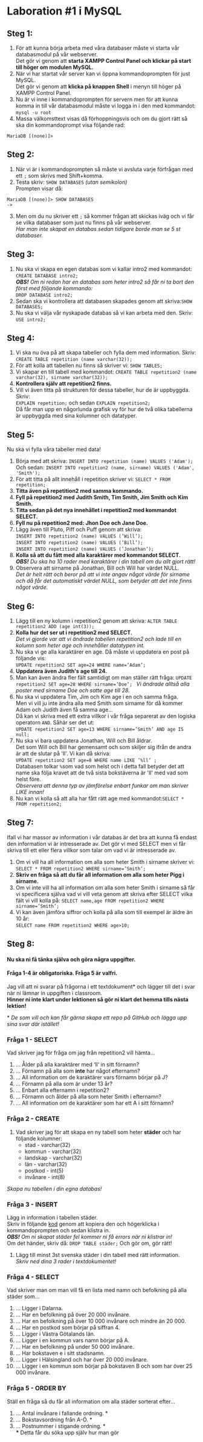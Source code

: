 # Laboration #1 i MySQL

## Steg 1:
1. För att kunna börja arbeta med våra databaser måste vi starta vår databasmodul på vår webserver. <br>
Det gör vi genom att **starta XAMPP Control Panel och klickar på start till höger om modulen MySQL.** 
2. När vi har startat vår server kan vi öppna kommandoprompten för just MySQL. <br>
Det gör vi genom att **klicka på knappen Shell** i menyn till höger på XAMPP Control Panel.
3. Nu är vi inne i kommandoprompten för servern men för att kunna komma in till vår databasmodul måste vi logga in i den med kommandot:<br> 
``` mysql -u root ```
4. Massa välkomsttext visas då förhoppningsvis och om du gjort rätt så ska din kommandoprompt visa följande rad: <br>
``` 
MariaDB [(none)]> 
```


## Steg 2:
1. När vi är i kommandoprompten så måste vi avsluta varje förfrågan med ett ```;``` som skrivs med Shift+komma.
2. Testa skriv:
``` SHOW DATABASES ``` *(utan semikolon)* <br>
Prompten visar då: <br>
``` 
MariaDB [(none)]> SHOW DATABASES
->             
```
3. Men om du nu skriver ett ```;``` så kommer frågan att skickas iväg och vi får se vilka databaser som just nu finns på vår webserver.<br>
*Har man inte skapat en databas sedan tidigare borde man se 5 st databaser.*



## Steg 3:
1. Nu ska vi skapa en egen databas som vi kallar intro2 med kommandot: ```CREATE DATABASE intro2;``` <br>
***OBS!** Om ni redan har en databas som heter intro2 så får ni ta bort den först med följande kommando:* <br>
```DROP DATABASE intro2;```
2. Sedan ska vi kontrollera att databasen skapades genom att skriva:```SHOW DATABASES;```
3. Nu ska vi välja vår nyskapade databas så vi kan arbeta med den. Skriv: ```USE intro2;```



## Steg 4:
1. Vi ska nu öva på att skapa tabeller och fylla dem med information. Skriv:
```CREATE TABLE repetition (name varchar(32));```
2. För att kolla att tabellen nu finns så skriver vi:
```SHOW TABLES;```
3. Vi skapar en till tabell med kommandot:
```CREATE TABLE repetition2 (name varchar(32), sirname varchar(32));```
4. **Kontrollera själv att repetition2 finns.**
5. Vill vi även titta på strukturen för dessa tabeller, hur de är uppbyggda. Skriv: <br>
```EXPLAIN repetition;``` och sedan ```EXPLAIN repetition2;``` <br>
Då får man upp en någorlunda grafisk vy för hur de två olika tabellerna är 
uppbyggda med sina kolumner och datatyper.




## Steg 5:
Nu ska vi fylla våra tabeller med data! 
1. Börja med att skriva:
```INSERT INTO repetition (name) VALUES ('Adam');```<br>
Och sedan:
```INSERT INTO repetition2 (name, sirname) VALUES ('Adam', 'Smith');```
2. För att titta på allt innehåll i repetition skriver vi:
```SELECT * FROM repetition;```
3. **Titta även på repetition2 med samma kommando.** 
4. **Fyll på repetition2 med Judith Smith, Tim Smith, Jim Smith och Kim Smith.**
5. **Titta sedan på det nya innehållet i repetition2 med kommandot SELECT.**
6. **Fyll nu på repetition2 med: Jhon Doe och Jane Doe.**
7. Lägg även till Pluto, Piff och Puff genom att skriva:<br>
```INSERT INTO repetition2 (name) VALUES (’Will’);```<br>
```INSERT INTO repetition2 (name) VALUES (’Bill’);```<br>
```INSERT INTO repetition2 (name) VALUES (’Jonathan’);```
8. **Kolla så att du fått med alla karaktärer med kommandot SELECT.**<br>
***OBS!** Du ska ha 10 rader med karaktärer i din tabell om du allt gjort rätt!*
9. Observera att sirname på Jonathan, Bill och Will har värdet NULL.<br>
*Det är helt rätt och beror på att vi inte angav något värde för sirname och då får det automatiskt värdet NULL, som betyder att det inte finns något värde.*



## Steg 6:
1. Lägg till en ny kolumn i repetition2 genom att skriva:
```ALTER TABLE repetition2 ADD (age int(3));```
2. **Kolla hur det ser ut i repetition2 med SELECT.** <br>
*Det vi gjorde var att vi ändrade tabellen repetition2 och lade till en kolumn som heter age och innehåller datatypen int.*
3. Nu ska vi ge alla karaktärer en age. Då måste vi uppdatera en post på följande vis:<br>
```UPDATE repetition2 SET age=24 WHERE name=’Adam’; ```
4. **Uppdatera även Judith's age till 24.**
5. Man kan även ändra fler fält samtidigt om man ställer rätt fråga:
```UPDATE repetition2 SET age=28 WHERE sirname=’Doe’; ```
*Vi ändrade alltså alla poster med sirname Doe och satte age till 28.*
6. Nu ska vi uppdatera Tim, Jim och Kim age i en och samma fråga. <br>
Men vi vill ju inte ändra alla med Smith som sirname för då kommer Adam och Judith även få samma age…<br>
Då kan vi skriva med ett extra villkor i vår fråga separerat av den logiska operatorn ```AND```. Såhär ser det ut:<br>
```UPDATE repetition2 SET age=13 WHERE sirname=’Smith’ AND age IS null;```
7. Nu ska vi bara uppdatera Jonathan, Will och Bill åldrar. <br> 
Det som Will och Bill har gemensamt och som skiljer sig ifrån de andra är att de slutar på 'll'. Vi kan då skriva:<br>
```UPDATE repetition2 SET age=8 WHERE name LIKE ’%ll’ ;``` <br>
Databasen tolkar ```%```som vad som helst och i detta fall betyder det att name ska följa kravet att de två sista bokstäverna är 'll' med vad som helst före. <br> *Observera att denna typ av jämförelse enbart funkar om man skriver LIKE innan!*
8. Nu kan vi kolla så att alla har fått rätt age med kommandot:```SELECT * FROM repetition2;```


## Steg 7:
Ifall vi har massor av information i vår databas är det bra att kunna få endast den information vi är intresserade av. Det gör vi med SELECT men vi får skriva till ett eller flera villkor som talar om vad vi är intresserade av. 
1. Om vi vill ha all information om alla som heter Smith i sirname skriver vi:<br>
```SELECT * FROM repetition2 WHERE sirname=’Smith’;```
2. **Skriv en fråga så att du får all information om alla som heter Pigg i sirname.**
3. Om vi inte vill ha all information om alla som heter Smith i sirname så får vi specificera själva vad vi vill veta genom att skriva efter SELECT vilka fält vi vill kolla på:
```SELECT name,age FROM repetition2 WHERE sirname=’Smith’;```
4. Vi kan även jämföra siffror och kolla på alla som till exempel är äldre än 10 år:<br>
```SELECT name FROM repetition2 WHERE age>10;```



## Steg 8: 
#### Nu ska ni få tänka själva och göra några uppgifter. 
#### Fråga 1-4 är obligatoriska. Fråga 5 är valfri.
Jag vill att ni svarar på frågorna i ett textdokument* och lägger till det i svar när ni lämnar in uppgiften i classroom.<br>
**Hinner ni inte klart under lektionen så gör ni klart det hemma tills nästa lektion!**

\* *De som vill och kan får gärna skapa ett repo på GitHub och lägga upp sina svar där istället!*

### Fråga 1 - SELECT
Vad skriver jag för fråga om jag från repetition2 vill hämta…
1. ... Ålder på alla karaktärer med ‘ll’ in sitt förnamn?
2. ... Förnamn på alla som **inte** har något efternamn?
3. ... All information om de karaktärer vars förnamn börjar på J?
4. ... Förnamn på alla som är under 13 år?
5. ... Enbart alla efternamn i repetition2?
6. ... Förnamn och ålder på alla som heter Smith i efternamn?
7. ... All information om de karaktärer som har ett A i sitt förnamn?


### Fråga 2 - CREATE
1. Vad skriver jag för att skapa en ny tabell som heter **städer** och har följande kolumner: <br>
	* stad  - varchar(32) <br>
	* kommun - varchar(32) <br>
	* landskap - varchar(32) <br>
	* län - varchar(32) <br>
	* postkod  - int(5) <br>
	* invånare - int(8)
	
*Skapa nu tabellen i din egna databas!*


### Fråga 3 - INSERT
Lägg in information i tabellen städer. <br>
Skriv in följande [kod](https://github.com/NTIGBG/IT17A-WESWEB01/blob/master/v36/laboration/st%C3%A4der.sql) genom att kopiera den och högerklicka i kommandoprompten och sedan klistra in.<br>
***OBS!** Om ni skapat städer fel kommer ni få errors när ni klistrar in!*<br>
Om det händer, skriv då: ```DROP TABLE städer;``` Och gör om, gör rätt!<br>
1. Lägg till minst 3st svenska städer i din tabell med rätt information. <br>
*Skriv ned dina 3 rader i textdokumentet!*


### Fråga 4 - SELECT 
Vad skriver man om man vill få en lista med namn och befolkning på alla städer som...
1. ... Ligger i Dalarna.
2. ... Har en befolkning på över 20 000 invånare.
3. ... Har en befolkning på över 10 000 invånare och mindre än 20 000.
4. ... Har en postkod som börjar på siffran 4.
5. ... Ligger i Västra Götalands län.
6. ... Ligger i en kommun vars namn börjar på A.
7. ... Har en befolkning på under 50 000 invånare.
8. ... Har bokstaven e i sitt stadsnamn.
9. ... Ligger i Hälsingland och har över 20 000 invånare.
10. ... Ligger i en kommun som börjar på bokstaven B och som har över 25 000 invånare.


### Fråga 5 - ORDER BY
Ställ en fråga så du får all information om alla städer sorterat efter…
1. ... Antal invånare i fallande ordning. *
2. ... Bokstavsordning från A-Ö. *
3. ... Postnummer i stigande ordning. * <br>
**\*** Detta får du söka upp själv hur man gör 

